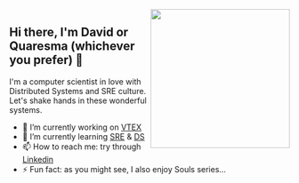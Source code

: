 <img align="right" width="250" height="250" src="https://64.media.tumblr.com/cc2782c0df73e21d0eebde5708e8a6d2/tumblr_nakec9EHQk1rn7rkro1_400.gif">

## Hi there, I'm David or Quaresma (whichever you prefer) 🤝

I'm a computer scientist in love with Distributed Systems and SRE culture. Let's shake hands in these wonderful systems.

- 🔭 I’m currently working on [VTEX](https://vtex.com/)
- 🌱 I’m currently learning [SRE](https://sre.google/) & [DS](https://www.confluent.io/learn/distributed-systems/)
- 📫 How to reach me: try through [Linkedin](https://www.linkedin.com/in/dfquaresma/)
- ⚡ Fun fact: as you might see, I also enjoy Souls series...
